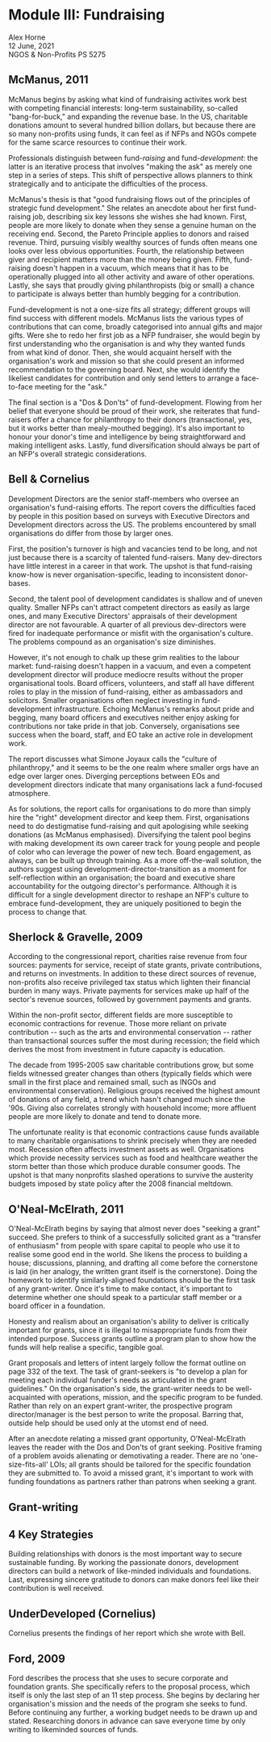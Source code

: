 # Module III: Fundraising

Alex Horne \
12 June, 2021\
NGOS & Non-Profits PS 5275

## McManus, 2011

McManus begins by asking what kind of fundraising activites work best with competing financial interests: long-term sustainability, so-called "bang-for-buck," and expanding the revenue base. In the US, charitable donations amount to several hundred billion dollars, but because there are so many non-profits using funds, it can feel as if NFPs and NGOs compete for the same scarce resources to continue their work.

Professionals distinguish between fund-*raising* and fund-*development*: the latter is an iterative process that involves "making the ask" as merely one step in a series of steps. This shift of perspective allows planners to think strategically and to anticipate the difficulties of the process.

McManus's thesis is that "good fundraising flows out of the principles of strategic fund development." She relates an anecdote about her first fund-raising job, describing six key lessons she wishes she had known. First, people are more likely to donate when they sense a genuine human on the receiving end. Second, the Pareto Principle applies to donors and raised revenue. Third, pursuing visibly wealthy sources of funds often means one looks over less obvious opportunities. Fourth, the relationship between giver and recipient matters more than the money being given. Fifth, fund-raising doesn't happen in a vacuum, which means that it has to be operationally plugged into all other activity and aware of other operations. Lastly, she says that proudly giving philanthropists (big or small) a chance to participate is always better than humbly begging for a contribution. 

Fund-development is not a one-size fits all strategy; different groups will find success with different models. McManus lists the various types of contributions that can come, broadly categorised into annual gifts and major gifts.
Were she to redo her first job as a NFP fundraiser, she would begin by first understanding who the organisation is and why they wanted funds from what kind of donor. Then, she would acquaint herself with the organisation's work and mission so that she could present an informed recommendation to the governing board. Next, she would identify the likeliest candidates for contribution and only send letters to arrange a face-to-face meeting for the "ask." 

The final section is a "Dos & Don'ts" of fund-development. Flowing from her belief that everyone should be proud of their work, she reiterates that fund-raisers offer a chance for philanthropy to their donors (transactional, yes, but it works better than mealy-mouthed begging). It's also important to honour your donor's time and intelligence by being straightforward and making intelligent asks. Lastly, fund diversification should always be part of an NFP's overall strategic considerations.  

## Bell & Cornelius

Development Directors are the senior staff-members who oversee an organisation's fund-raising efforts. The report covers the difficulties faced by people in this position based on surveys with Executive Directors and Development directors across the US. The problems encountered by small organisations do differ from those by larger ones. 

First, the position's turnover is high and vacancies tend to be long, and not just because there is a scarcity of talented fund-raisers. Many dev-directors have little interest in a career in that work. The upshot is that fund-raising know-how is never organisation-specific, leading to inconsistent donor-bases. 

Second, the talent pool of development candidates is shallow and of uneven quality. Smaller NFPs can't attract competent directors as easily as large ones, and many Executive Directors' appraisals of their development director are not favourable. A quarter of all previous dev-directors were fired for inadequate performance or misfit with the organisation's culture. The problems compound as an organisation's size diminishes.

However, it's not enough to chalk up these grim realities to the labour market: fund-raising doesn't happen in a vacuum, and even a competent development director will produce mediocre results without the proper organisational tools. Board officers, volunteers, and staff all have different roles to play in the mission of fund-raising, either as ambassadors and solicitors. Smaller organisations often neglect investing in fund-development infrastructure. Echoing McManus's remarks about pride and begging, many board officers and executives neither enjoy asking for contributions nor take pride in that job. Conversely, organisations see success when the board, staff, and EO take an active role in development work. 

The report discusses what Simone Joyaux calls the "culture of philanthropy," and it seems to be the one realm where smaller orgs have an edge over larger ones. Diverging perceptions between EOs and development directors indicate that many organisations lack a fund-focused atmosphere. 

As for solutions, the report calls for organisations to do more than simply hire the "right" development director and keep them. First, organisations need to do destigmatise fund-raising and quit apologising while seeking donations (as McManus emphasised). Diversifying the talent pool begins with making development its own career track for young people and people of color who can leverage the power of new tech. Board engagement, as always, can be built up through training. As a more off-the-wall solution, the authors suggest using development-director-transition as a moment for self-reflection within an organisation; the board and executive share accountability for the outgoing director's performance. Although it is difficult for a single development director to reshape an NFP's culture to embrace fund-development, they are uniquely positioned to begin the process to change that.

## Sherlock & Gravelle, 2009

According to the congressional report, charities raise revenue from four sources: payments for service, receipt of state grants, private contributions, and returns on investments. In addition to these direct sources of revenue, non-profits also receive privileged tax status which lighten their financial burden in many ways. Private payments for services make up half of the sector's revenue sources, followed by government payments and grants.

Within the non-profit sector, different fields are more susceptible to economic contractions for revenue. Those more reliant on private contribution -- such as the arts and environmental conservation -- rather than transactional sources suffer the most during recession; the field which derives the most from investment in future capacity is education.

The decade from 1995-2005 saw charitable contributions grow, but some fields witnessed greater changes than others (typically fields which were small in the first place and remained small, such as INGOs and environmental conservation). Religious groups received the highest amount of donations of any field, a trend which hasn't changed much since the '90s. Giving also correlates strongly with household income; more affluent people are more likely to donate and tend to donate more.

The unfortunate reality is that economic contractions cause funds available to many charitable organisations to shrink precisely when they are needed most. Recession often affects investment assets as well. Organisations which provide necessity services such as food and healthcare weather the storm better than those which produce durable consumer goods. The upshot is that many nonprofits slashed operations to survive the austerity budgets imposed by state policy after the 2008 financial meltdown. 

## O'Neal-McElrath, 2011

O'Neal-McElrath begins by saying that almost never does "seeking a grant" succeed. She prefers to think of a successfully solicited grant as a "transfer of enthusiasm" from people with spare capital to people who use it to realise some good end in the world. She likens the process to building a house; discussions, planning, and drafting all come before the cornerstone is laid (in her analogy, the written grant itself is the cornerstone). Doing the homework to identify similarly-aligned foundations should be the first task of any grant-writer. Once it's time to make contact, it's important to determine whether one should speak to a particular staff member or a board officer in a foundation. 

Honesty and realism about an organisation's ability to deliver is critically important for grants, since it is illegal to misappropriate funds from their intended purpose. Success grants outline a program plan to show how the funds will help realise a specific, tangible goal.  

Grant proposals and letters of intent largely follow the format outline on page 332 of the text. The task of grant-seekers is "to develop a plan for meeting each individual funder's needs as articulated in the grant guidelines." On the organisation's side, the grant-writer needs to be well-acquainted with operations, mission, and the specific program to be funded. Rather than rely on an expert grant-writer, the prospective program director/manager is the best person to write the proposal. Barring that, outside help should be used only at the utomst end of need. 

After an anecdote relating a missed grant opportunity, O'Neal-McElrath leaves the reader with the Dos and Don'ts of grant seeking. Positive framing of a problem avoids alienating or demotivating a reader. There are no 'one-size-fits-all' LOIs; all grants should be tailored for the specific foundation they are submitted to. To avoid a missed grant, it's important to work with funding foundations as partners rather than patrons when seeking a grant. 

## Grant-writing

## 4 Key Strategies

Building relationships with donors is the most important way to secure sustainable funding. By working the passionate donors, development directors can build a network of like-minded individuals and foundations. Last, expressing sincere gratitude to donors can make donors feel like their contribution is well received. 

## UnderDeveloped (Cornelius)

Cornelius presents the findings of her report which she wrote with Bell.  

## Ford, 2009

Ford describes the process that she uses to secure corporate and foundation grants. She specifically refers to the proposal process, which itself is only the last step of an 11 step process. She begins by declaring her organisation's mission and the needs of the program she seeks to fund. Before continuing any further, a working budget needs to be drawn up and stated. Researching donors in advance can save everyone time by only writing to likeminded sources of funds. 


